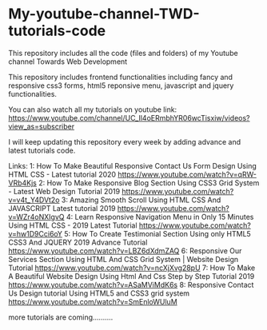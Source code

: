 # My-youtube-channel-TWD-tutorials-code
This repository includes all the code (files and folders) of my Youtube channel Towards Web Development  

This repository includes frontend functionalities including fancy and responsive css3 forms, html5 reponsive menu, javascript and jquery functionalities.

You can also watch all my tutorials on youtube link: https://www.youtube.com/channel/UC_Il4oERmbhYR06wcTisxiw/videos?view_as=subscriber

I will keep updating this repository every week by adding advance and latest tutorials code. 

Links: 
1: How To Make Beautiful Responsive Contact Us Form Design Using HTML CSS - Latest tutorial 2020 https://www.youtube.com/watch?v=qRW-VRb4Kjs
2: How To Make Responsive Blog Section Using CSS3 Grid System - Latest Web Design Tutorial 2019 https://www.youtube.com/watch?v=v4t_Y4DVt2o
3: Amazing Smooth Scroll Using HTML CSS And JAVASCRIPT Latest tutorial 2019 https://www.youtube.com/watch?v=WZr4oNXIgvQ
4: Learn Responsive Navigation Menu in Only 15 Minutes Using HTML CSS - 2019 Latest Tutorial https://www.youtube.com/watch?v=hw1D9Cci6oY
5: How To Create Testimonial Section Using only HTML5 CSS3 And JQUERY 2019 Advance Tutorial https://www.youtube.com/watch?v=LBZ6dXdmZAQ
6: Responsive Our Services Section Using HTML And CSS Grid System | Website Design Tutorial https://www.youtube.com/watch?v=ncXjXvg28pU
7: How To Make A Beautiful Website Design Using Html And Css Step by Step Tutorial 2019 https://www.youtube.com/watch?v=ASaMViMdK6s
8: Responsive Contact Us Design tutorial Using HTML5 and CSS3 grid system https://www.youtube.com/watch?v=SmEnloWUluM

more tutorials are coming..........

